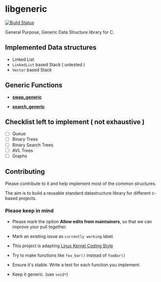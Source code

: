 # libgeneric
[![Build Status](https://travis-ci.org/TravorLZH/libgeneric.svg?branch=master)](https://travis-ci.org/TravorLZH/libgeneric)

General Purpose, Generic Data Structure library for C.

## Implemented Data structures
* Linked List
* `LinkedList` based Stack ( untested )
* `Vector` based Stack

## Generic Functions

* [**swap\_generic**](http://www.travor.top/libgeneric/docs/utils_8c.html#a913e9f9e9ce4e4a7d0ff2c02f28c82d0)

* [**search\_generic**](http://www.travor.top/libgeneric/docs/utils_8c.html#ac8817f9cd0580d5b1933381a0e0657e5)

## Checklist left to implement ( not exhaustive )

- [ ] Queue
- [ ] Binary Trees
- [ ] Binary Search Trees
- [ ] AVL Trees
- [ ] Graphs

## Contributing
Please contribute to it and help implement most of the common structures. 

The aim is to build a reusable standard datastructure library for different c-based projects. 

### Please keep in mind

- Please mark the option **Allow edits from maintainers**, so that we can improve your pull together.
  
- Mark an existing issue as `currently working` label.

- This project is adapting [Linux Kernel Coding Style][1]

- Try to make functions like `foo_bar()` instead of `fooBar()`

- Ensure it's stable. Write a test for each function you implement.

- Keep it generic. (use `void*`)

[1]: https://www.kernel.org/doc/html/v4.10/process/coding-style.html


